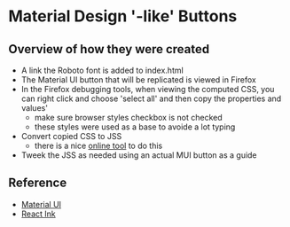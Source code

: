 # Material Design '-like' Buttons

## Overview of how they were created
- A link the Roboto font is added to index.html
- The Material UI button that will be replicated is viewed in Firefox
- In the Firefox debugging tools, when viewing the computed CSS, you can right click and choose 'select all' and then copy the properties and values'
  - make sure browser styles checkbox is not checked
  - these styles were used as a base to avoide a lot typing
- Convert copied CSS to JSS
  - there is a nice [online tool](https://staxmanade.com/CssToReact/) to do this
- Tweek the JSS as needed using an actual MUI button as a guide

## Reference
- [Material UI](https://material-ui.com/)
- [React Ink](https://www.npmjs.com/package/react-ink)